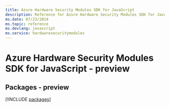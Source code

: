 ```yaml
---
title: Azure Hardware Security Modules SDK for JavaScript
description: Reference for Azure Hardware Security Modules SDK for JavaScript
ms.date: 07/23/2024
ms.topic: reference
ms.devlang: javascript
ms.service: hardwaresecuritymodules
---
```

# Azure Hardware Security Modules SDK for JavaScript - preview
## Packages - preview
[!INCLUDE [packages](hardware-security-modules-index.md)]